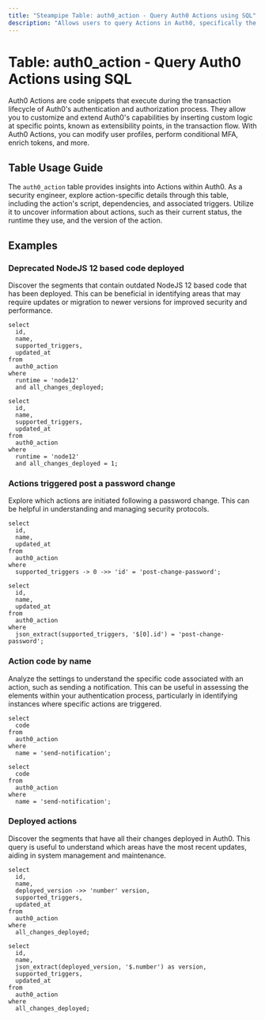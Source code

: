 ```yaml
---
title: "Steampipe Table: auth0_action - Query Auth0 Actions using SQL"
description: "Allows users to query Actions in Auth0, specifically the details of each action, providing insights into the actions' configurations and status."
---
```


# Table: auth0_action - Query Auth0 Actions using SQL

Auth0 Actions are code snippets that execute during the transaction lifecycle of Auth0's authentication and authorization process. They allow you to customize and extend Auth0's capabilities by inserting custom logic at specific points, known as extensibility points, in the transaction flow. With Auth0 Actions, you can modify user profiles, perform conditional MFA, enrich tokens, and more.

## Table Usage Guide

The `auth0_action` table provides insights into Actions within Auth0. As a security engineer, explore action-specific details through this table, including the action's script, dependencies, and associated triggers. Utilize it to uncover information about actions, such as their current status, the runtime they use, and the version of the action.

## Examples

### Deprecated NodeJS 12 based code deployed
Discover the segments that contain outdated NodeJS 12 based code that has been deployed. This can be beneficial in identifying areas that may require updates or migration to newer versions for improved security and performance.

```sql+postgres
select
  id,
  name,
  supported_triggers,
  updated_at
from
  auth0_action
where
  runtime = 'node12'
  and all_changes_deployed;
```

```sql+sqlite
select
  id,
  name,
  supported_triggers,
  updated_at
from
  auth0_action
where
  runtime = 'node12'
  and all_changes_deployed = 1;
```

### Actions triggered post a password change
Explore which actions are initiated following a password change. This can be helpful in understanding and managing security protocols.

```sql+postgres
select
  id,
  name,
  updated_at
from
  auth0_action
where
  supported_triggers -> 0 ->> 'id' = 'post-change-password';
```

```sql+sqlite
select
  id,
  name,
  updated_at
from
  auth0_action
where
  json_extract(supported_triggers, '$[0].id') = 'post-change-password';
```

### Action code by name
Analyze the settings to understand the specific code associated with an action, such as sending a notification. This can be useful in assessing the elements within your authentication process, particularly in identifying instances where specific actions are triggered.

```sql+postgres
select
  code
from
  auth0_action
where
  name = 'send-notification';
```

```sql+sqlite
select
  code
from
  auth0_action
where
  name = 'send-notification';
```

### Deployed actions
Discover the segments that have all their changes deployed in Auth0. This query is useful to understand which areas have the most recent updates, aiding in system management and maintenance.

```sql+postgres
select
  id,
  name,
  deployed_version ->> 'number' version,
  supported_triggers,
  updated_at
from
  auth0_action
where
  all_changes_deployed;
```

```sql+sqlite
select
  id,
  name,
  json_extract(deployed_version, '$.number') as version,
  supported_triggers,
  updated_at
from
  auth0_action
where
  all_changes_deployed;
```